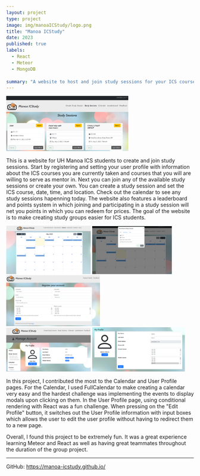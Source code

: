 ```yaml
---
layout: project
type: project
image: img/manoaICStudy/logo.png
title: "Manoa ICStudy"
date: 2023
published: true
labels:
  - React
  - Meteor
  - MongoDB

summary: "A website to host and join study sessions for your ICS courses."
---
```

<div class="text-center my-3">
  <img class="img-fluid rounded" width="65%" src="../img/manoaICStudy/StudySessions.png">
</div>

This is a website for UH Manoa ICS students to create and join study sessions. Start by registering and setting your user profile with information about the ICS courses you are currently taken and courses that you will are willing to serve as mentor in. Next you can join any of the available study sessions or create your own. You can create a study session and set the ICS course, date, time, and location. Check out the calendar to see any study sessions hapenning today. The website also features a leaderboard and points system in which joining and participating in a study session will net you points in which you can redeem for prices. The goal of the website is to make creating study groups easier for ICS students.

<div class="row text-center my-2">
  <div class="col">
    <img class="img-fluid rounded" width="45%" src="../img/manoaICStudy/Calendar.png">
    <img class="img-fluid rounded" width="42.5%" src="../img/manoaICStudy/CalendarModal.png">
  </div>
</div>
<div class="row text-center my-2">
  <div class="col">
    <img class="img-fluid rounded" width="50%" src="../img/manoaICStudy/SignUp.png">
  </div>
</div>
<div class="row text-center my-2">
  <div class="col">
    <img class="img-fluid rounded" width="45%" src="../img/manoaICStudy/UserProfile.png">
    <img class="img-fluid rounded" width="49.5%" src="../img/manoaICStudy/EditUserProfile.png">
  </div>
</div>

In this project, I contributed the most to the Calendar and User Profile pages. For the Calendar, I used FullCalendar to make creating a calendar very easy and the hardest challenge was implementing the events to display modals upon clicking on them. In the User Profile page, using conditional rendering with React was a fun challenge. When pressing on the "Edit Profile" button, it switches out the User Profile information with input boxes which allows the user to edit the user profile without having to redirect them to a new page. 

Overall, I found this project to be extremely fun. It was a great experience learning Meteor and React as well as having great teammates throughout the duration of the group project. 

<hr>

GitHub: <a href="https://manoa-icstudy.github.io/">https://manoa-icstudy.github.io/</a><br>
